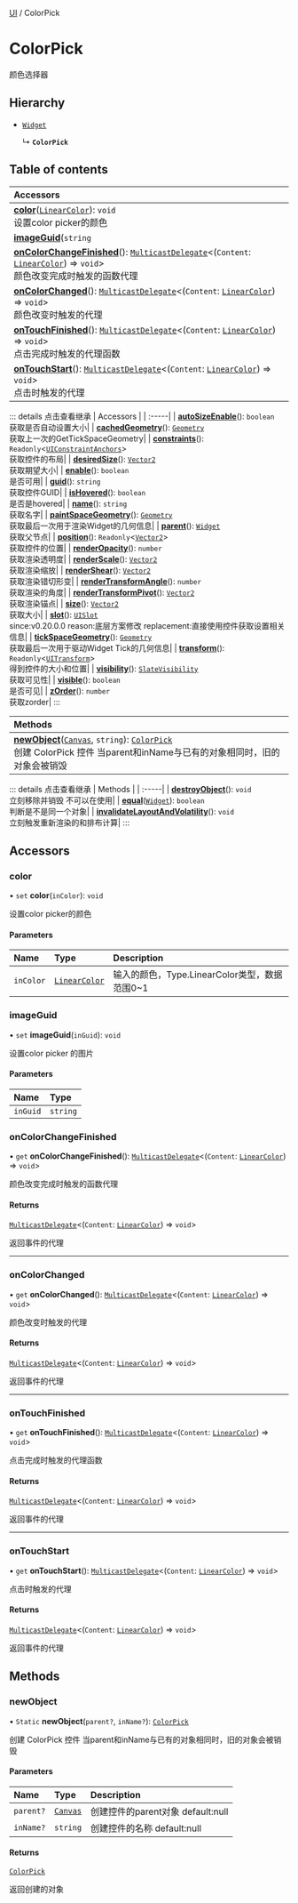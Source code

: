 [UI](../modules/UI.UI.md) / ColorPick

# ColorPick <Badge type="tip" text="Class" /> <Score text="ColorPick" />

颜色选择器

## Hierarchy

- [`Widget`](UI.Widget.md)

  ↳ **`ColorPick`**

## Table of contents

| Accessors |
| :-----|
| **[color](UI.ColorPick.md#color)**([`LinearColor`](Type.LinearColor.md)): `void` <br> 设置color picker的颜色|
| **[imageGuid](UI.ColorPick.md#imageguid)**(`string` |): `void` <br> 设置color picker 的图片|
| **[onColorChangeFinished](UI.ColorPick.md#oncolorchangefinished)**(): [`MulticastDelegate`](Type.MulticastDelegate.md)<(`Content`: [`LinearColor`](Type.LinearColor.md)) => `void`\> <br> 颜色改变完成时触发的函数代理|
| **[onColorChanged](UI.ColorPick.md#oncolorchanged)**(): [`MulticastDelegate`](Type.MulticastDelegate.md)<(`Content`: [`LinearColor`](Type.LinearColor.md)) => `void`\> <br> 颜色改变时触发的代理|
| **[onTouchFinished](UI.ColorPick.md#ontouchfinished)**(): [`MulticastDelegate`](Type.MulticastDelegate.md)<(`Content`: [`LinearColor`](Type.LinearColor.md)) => `void`\> <br> 点击完成时触发的代理函数|
| **[onTouchStart](UI.ColorPick.md#ontouchstart)**(): [`MulticastDelegate`](Type.MulticastDelegate.md)<(`Content`: [`LinearColor`](Type.LinearColor.md)) => `void`\> <br> 点击时触发的代理|


::: details 点击查看继承
| Accessors |
| :-----|
| **[autoSizeEnable](UI.Widget.md#autosizeenable)**(): `boolean` <br> 获取是否自动设置大小|
| **[cachedGeometry](UI.Widget.md#cachedgeometry)**(): [`Geometry`](UI.Geometry.md) <br> 获取上一次的GetTickSpaceGeometry|
| **[constraints](UI.Widget.md#constraints)**(): `Readonly`<[`UIConstraintAnchors`](UI.UIConstraintAnchors.md)\> <br> 获取控件的布局|
| **[desiredSize](UI.Widget.md#desiredsize)**(): [`Vector2`](Type.Vector2.md) <br> 获取期望大小|
| **[enable](UI.Widget.md#enable)**(): `boolean` <br> 是否可用|
| **[guid](UI.Widget.md#guid)**(): `string` <br> 获取控件GUID|
| **[isHovered](UI.Widget.md#ishovered)**(): `boolean` <br> 是否是hovered|
| **[name](UI.Widget.md#name)**(): `string` <br> 获取名字|
| **[paintSpaceGeometry](UI.Widget.md#paintspacegeometry)**(): [`Geometry`](UI.Geometry.md) <br> 获取最后一次用于渲染Widget的几何信息|
| **[parent](UI.Widget.md#parent)**(): [`Widget`](UI.Widget.md) <br> 获取父节点|
| **[position](UI.Widget.md#position)**(): `Readonly`<[`Vector2`](Type.Vector2.md)\> <br> 获取控件的位置|
| **[renderOpacity](UI.Widget.md#renderopacity)**(): `number` <br> 获取渲染透明度|
| **[renderScale](UI.Widget.md#renderscale)**(): [`Vector2`](Type.Vector2.md) <br> 获取渲染缩放|
| **[renderShear](UI.Widget.md#rendershear)**(): [`Vector2`](Type.Vector2.md) <br> 获取渲染错切形变|
| **[renderTransformAngle](UI.Widget.md#rendertransformangle)**(): `number` <br> 获取渲染的角度|
| **[renderTransformPivot](UI.Widget.md#rendertransformpivot)**(): [`Vector2`](Type.Vector2.md) <br> 获取渲染锚点|
| **[size](UI.Widget.md#size)**(): [`Vector2`](Type.Vector2.md) <br> 获取大小|
| **[slot](UI.Widget.md#slot)**(): [`UISlot`](UI.UISlot.md) <br> since:v0.20.0.0 reason:底层方案修改 replacement:直接使用控件获取设置相关信息|
| **[tickSpaceGeometry](UI.Widget.md#tickspacegeometry)**(): [`Geometry`](UI.Geometry.md) <br> 获取最后一次用于驱动Widget Tick的几何信息|
| **[transform](UI.Widget.md#transform)**(): `Readonly`<[`UITransform`](UI.UITransform.md)\> <br> 得到控件的大小和位置|
| **[visibility](UI.Widget.md#visibility)**(): [`SlateVisibility`](../enums/UI.SlateVisibility.md) <br> 获取可见性|
| **[visible](UI.Widget.md#visible)**(): `boolean` <br> 是否可见|
| **[zOrder](UI.Widget.md#zorder)**(): `number` <br> 获取zorder|
:::


| Methods |
| :-----|
| **[newObject](UI.ColorPick.md#newobject)**([`Canvas`](UI.Canvas.md), `string`): [`ColorPick`](UI.ColorPick.md) <br> 创建 ColorPick 控件 当parent和inName与已有的对象相同时，旧的对象会被销毁|


::: details 点击查看继承
| Methods |
| :-----|
| **[destroyObject](UI.Widget.md#destroyobject)**(): `void` <br> 立刻移除并销毁 不可以在使用|
| **[equal](UI.Widget.md#equal)**([`Widget`](UI.Widget.md)): `boolean` <br> 判断是不是同一个对象|
| **[invalidateLayoutAndVolatility](UI.Widget.md#invalidatelayoutandvolatility)**(): `void` <br> 立刻触发重新渲染的和排布计算|
:::


## Accessors

### color <Score text="color" /> 

• `set` **color**(`inColor`): `void` <Badge type="tip" text="other" />

设置color picker的颜色


#### Parameters

| Name | Type | Description |
| :------ | :------ | :------ |
| `inColor` | [`LinearColor`](Type.LinearColor.md) | 输入的颜色，Type.LinearColor类型，数据范围0~1 |



### imageGuid <Score text="imageGuid" /> 

• `set` **imageGuid**(`inGuid`): `void` <Badge type="tip" text="other" />

设置color picker 的图片


#### Parameters

| Name | Type |
| :------ | :------ |
| `inGuid` | `string` |



### onColorChangeFinished <Score text="onColorChangeFinished" /> 

• `get` **onColorChangeFinished**(): [`MulticastDelegate`](Type.MulticastDelegate.md)<(`Content`: [`LinearColor`](Type.LinearColor.md)) => `void`\> <Badge type="tip" text="other" />

颜色改变完成时触发的函数代理


#### Returns

[`MulticastDelegate`](Type.MulticastDelegate.md)<(`Content`: [`LinearColor`](Type.LinearColor.md)) => `void`\>

返回事件的代理

___

### onColorChanged <Score text="onColorChanged" /> 

• `get` **onColorChanged**(): [`MulticastDelegate`](Type.MulticastDelegate.md)<(`Content`: [`LinearColor`](Type.LinearColor.md)) => `void`\> <Badge type="tip" text="other" />

颜色改变时触发的代理


#### Returns

[`MulticastDelegate`](Type.MulticastDelegate.md)<(`Content`: [`LinearColor`](Type.LinearColor.md)) => `void`\>

返回事件的代理

___

### onTouchFinished <Score text="onTouchFinished" /> 

• `get` **onTouchFinished**(): [`MulticastDelegate`](Type.MulticastDelegate.md)<(`Content`: [`LinearColor`](Type.LinearColor.md)) => `void`\> <Badge type="tip" text="other" />

点击完成时触发的代理函数


#### Returns

[`MulticastDelegate`](Type.MulticastDelegate.md)<(`Content`: [`LinearColor`](Type.LinearColor.md)) => `void`\>

返回事件的代理

___

### onTouchStart <Score text="onTouchStart" /> 

• `get` **onTouchStart**(): [`MulticastDelegate`](Type.MulticastDelegate.md)<(`Content`: [`LinearColor`](Type.LinearColor.md)) => `void`\> <Badge type="tip" text="other" />

点击时触发的代理


#### Returns

[`MulticastDelegate`](Type.MulticastDelegate.md)<(`Content`: [`LinearColor`](Type.LinearColor.md)) => `void`\>

返回事件的代理


## Methods

### newObject <Score text="newObject" /> 

• `Static` **newObject**(`parent?`, `inName?`): [`ColorPick`](UI.ColorPick.md) <Badge type="tip" text="other" />

创建 ColorPick 控件 当parent和inName与已有的对象相同时，旧的对象会被销毁


#### Parameters

| Name | Type | Description |
| :------ | :------ | :------ |
| `parent?` | [`Canvas`](UI.Canvas.md) | 创建控件的parent对象 default:null |
| `inName?` | `string` | 创建控件的名称 default:null |

#### Returns

[`ColorPick`](UI.ColorPick.md)

返回创建的对象
